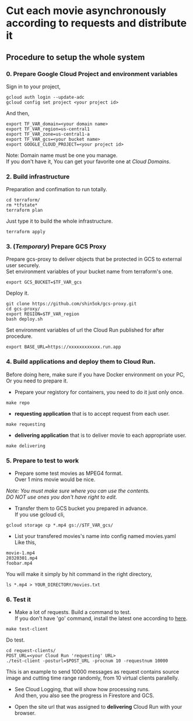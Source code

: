 # Cut each movie asynchronously according to requests and distribute it

## Procedure to setup the whole system
### 0. Prepare Google Cloud Project and environment variables
Sign in to your project,
```
gcloud auth login --update-adc
gcloud config set project <your project id>
```
And then,
```
export TF_VAR_domain=<your domain name>
export TF_VAR_region=us-central1
export TF_VAR_zone=us-central1-a
export TF_VAR_gcs=<your bucket name>
export GOOGLE_CLOUD_PROJECT=<your project id>
```
Note: Domain name must be one you manage.  
If you don't have it, You can get your favorite one at *Cloud Domains*.

### 2. Build infrastructure
Preparation and confimation to run totally.
```
cd terraform/
rm *tfstate*
terraform plan
```
Just type it to build the whole infrastructure.
```
terraform apply
```

### 3. (*Temporary*) Prepare GCS Proxy
Prepare gcs-proxy to deliver objects that be protected in GCS to external user securely.  
Set environment variables of your bucket name from terraform's one.
```
export GCS_BUCKET=$TF_VAR_gcs
```

Deploy it.
```
git clone https://github.com/shin5ok/gcs-proxy.git
cd gcs-proxy/
export REGION=$TF_VAR_region
bash deploy.sh
```

Set environment variables of url the Cloud Run published for after procedure.
```
export BASE_URL=https://xxxxxxxxxxxx.run.app
```

### 4. Build applications and deploy them to Cloud Run.  
Before doing here, make sure if you have Docker environment on your PC, Or you need to prepare it.

- Prepare your registory for containers, you need to do it just only once.
```
make repo
```

- **requesting application** that is to accept request from each user.
```
make requesting
```
- **delivering application** that is to deliver movie to each appropriate user.
```
make delivering
```

### 5. Prepare to test to work
- Prepare some test movies as MPEG4 format.  
Over 1 mins movie would be nice.  

*Note: You must make sure where you can use the contents.*  
*DO NOT use ones you don't have right to edit.*

- Transfer them to GCS bucket you prepared in advance.   
If you use gcloud cli,
```
gcloud storage cp *.mp4 gs://$TF_VAR_gcs/
```

- List your transfered movies's name into config named movies.yaml  
Like this,
```
movie-1.mp4
20320301.mp4
foobar.mp4
```
You will make it simply by hit command in the right directory,
```
ls *.mp4 > YOUR_DIRECTORY/movies.txt
```

###  6. Test it
- Make a lot of requests.
Build a command to test.  
If you don't have 'go' command, install the latest one according to [here](https://go.dev/doc/install).
```
make test-client
```
Do test.
```
cd request-clients/
POST_URL=<your Cloud Run 'requesting' URL>
./test-client -posturl=$POST_URL -procnum 10 -requestnum 10000
```
This is an example to send 10000 messages as request contains source image and cutting time range randomly, from 10 virtual clients parallelly.


- See Cloud Logging, that will show how processing runs.  
And then, you also see the progress in Firestore and GCS.

- Open the site url that was assigned to **delivering** Cloud Run with your browser.

